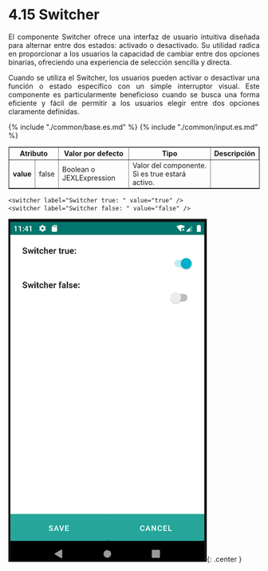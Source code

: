 # 4.15 Switcher
<div style="text-align: justify;">
<p>El componente Switcher ofrece una interfaz de usuario intuitiva diseñada para alternar entre dos estados: activado o desactivado. Su utilidad radica en proporcionar a los usuarios la capacidad de cambiar entre dos opciones binarias, ofreciendo una experiencia de selección sencilla y directa.</p>
<p>Cuando se utiliza el Switcher, los usuarios pueden activar o desactivar una función o estado específico con un simple interruptor visual. Este componente es particularmente beneficioso cuando se busca una forma eficiente y fácil de permitir a los usuarios elegir entre dos opciones claramente definidas.</p>
</div>
<table border="1">
    <thead>
        <tr>
            <th colspan="2">Atributo</th>
            <th>Valor por defecto</th>
            <th>Tipo</th>
            <th>Descripción</th>
         </tr>
    </thead>
    <tbody>
        {% include "./common/base.es.md" %}
        {% include "./common/input.es.md" %}
        <tr>
            <td><strong>value</strong></td>
            <td>false</td>
            <td>Boolean o JEXLExpression</td>
            <td>Valor del componente. Si es true estará activo.</td>
        </tr>
   </tbody>
</table>

    <switcher label="Switcher true: " value="true" />
    <switcher label="Switcher false: " value="false" />

![img.png](../img/switcher.png){: .center } 
